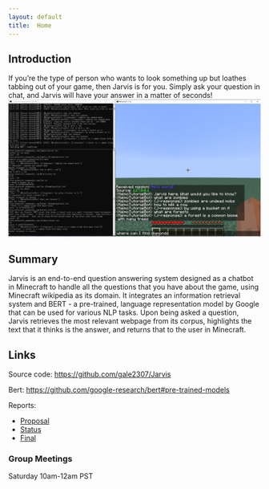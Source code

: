 ```yaml
---
layout: default
title:  Home
---
```


## Introduction
If you’re the type of person who wants to look something up but loathes tabbing out of your game, then Jarvis is for you. Simply ask your question in chat, and Jarvis will have your answer in a matter of seconds!  
![Jarvis prototype](img/Jarvis_sample_3.png)
## Summary
Jarvis is an end-to-end question answering system designed as a chatbot in Minecraft to handle all the questions that you have about the game, using Minecraft wikipedia as its domain. It integrates an information retrieval system and BERT - a pre-trained, language representation model by Google that can be used for various NLP tasks. Upon being asked a question, Jarvis retrieves the most relevant webpage from its corpus, highlights the text that it thinks is the answer, and returns that to the user in Minecraft.

## Links
Source code: https://github.com/gale2307/Jarvis

Bert: https://github.com/google-research/bert#pre-trained-models

Reports:
- [Proposal](proposal.html)
- [Status](status.html)
- [Final](final.html)

### Group Meetings
Saturday 10am-12am PST

